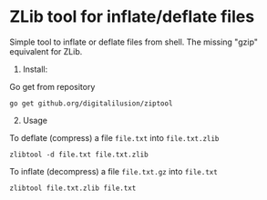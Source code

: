 # ZLib tool for inflate/deflate files

Simple tool to inflate or deflate files from shell.
The missing "gzip" equivalent for ZLib.

1. Install:

  Go get from repository
  ```
  go get github.org/digitalilusion/ziptool
  ```

2. Usage

  To deflate (compress) a file ```file.txt``` into ```file.txt.zlib```
  ```
  zlibtool -d file.txt file.txt.zlib
  ```

  To inflate (decompress) a file ```file.txt.gz``` into ```file.txt```
  ```
  zlibtool file.txt.zlib file.txt
  ```
